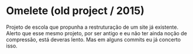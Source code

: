 # Omelete (old project / 2015)
Projeto de escola que propunha a restruturação de um site já existente.
Alerto que esse mesmo projeto, por ser antigo e eu não ter ainda noção de compressão, está deveras lento. Mas em alguns commits eu já concerto isso.
